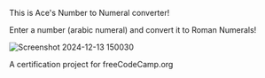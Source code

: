 This is Ace's Number to Numeral converter!

Enter a number (arabic numeral) and convert it to Roman Numerals!

![Screenshot 2024-12-13 150030](https://github.com/user-attachments/assets/08520b9b-7a1a-4e1f-8429-56e7b3631e26)

A certification project for freeCodeCamp.org
